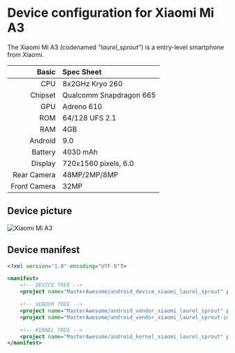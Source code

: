 Device configuration for Xiaomi Mi A3
=========================================

The Xiaomi Mi A3 (codenamed _"laurel_sprout"_) is a entry-level smartphone from Xiaomi.

Basic   | Spec Sheet
-------:|:----------
CPU     | 8x2GHz Kryo 260
Chipset | Qualcomm Snapdragon 665
GPU     | Adreno 610
ROM     | 64/128 UFS 2.1
RAM     | 4GB
Android | 9.0
Battery | 4030 mAh
Display | 720x1560 pixels, 6.0
Rear Camera  | 48MP/2MP/8MP
Front Camera | 32MP

## Device picture
![Xiaomi Mi A3](https://i01.appmifile.com/webfile/globalimg/products/pc/mi-a3/MIA3_02.jpg "Xiaomi Mi A3")

## Device manifest

```xml
<?xml version="1.0" encoding="UTF-8"?>

<manifest>
	<!-- DEVICE TREE -->
	<project name="MasterAwesome/android_device_xiaomi_laurel_sprout" path="device/xiaomi/laurel_sprout" remote="github" />

	<!-- VENDOR TREE -->
	<project name="MasterAwesome/android_vendor_xiaomi_laurel_sprout" path="vendor/xiaomi/laurel_sprout" remote="github" />
	<project name="MasterAwesome/android_vendor_xiaomi_laurel_sprout-images" path="vendor/xiaomi/laurel_sprout-images" remote="github" />

	<!-- KERNEL TREE -->
	<project name="MasterAwesome/android_kernel_xiaomi_laurel_sprout" path="kernel/xiaomi/laurel_sprout" remote="github" />
</manifest>
```
